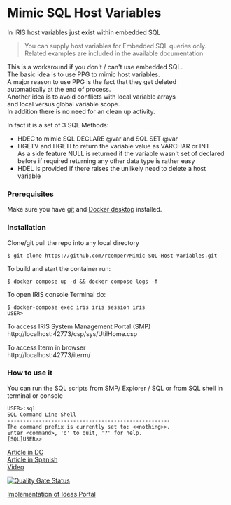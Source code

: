 # Mimic SQL Host Variables     
 
In IRIS host variables just exist within embedded SQL    
>  You can supply host variables for Embedded SQL queries only.   
>  Related examples are included in the available documentation      

This is a workaround if you don't / can't use embedded SQL.    
The basic idea is to use PPG to mimic host variables.   
A major reason to use PPG is the fact that they get deleted   
automatically at the end of process.   
Another idea is to avoid conflicts with local variable arrays    
and local versus global variable scope.   
In addition there is no need for an clean up activity.

In fact it is a set of 3 SQL Methods:
- HDEC to mimic SQL DECLARE @var and SQL SET @var   
- HGETV and HGETI  to return the variable value as VARCHAR or INT   
As a side feature NULL is returned if the variable wasn't set of
declared before if required returning any other data type is rather easy   
- HDEL is provided if there raises the unlikely need to delete a host variable
  
### Prerequisites
Make sure you have [git](https://git-scm.com/book/en/v2/Getting-Started-Installing-Git) and [Docker desktop](https://www.docker.com/products/docker-desktop) installed.
### Installation
Clone/git pull the repo into any local directory
```
$ git clone https://github.com/rcemper/Mimic-SQL-Host-Variables.git
```
To build and start the container run:
```
$ docker compose up -d && docker compose logs -f
```
To open IRIS console Terminal do:
```
$ docker-compose exec iris iris session iris
USER>
```
To access IRIS System Management Portal (SMP)    
http://localhost:42773/csp/sys/UtilHome.csp

To access Iterm in browser     
http://localhost:42773/iterm/

### How to use it

You can run the SQL scripts from SMP/ Explorer / SQL
or from SQL shell in terminal or console
```
USER>:sql
SQL Command Line Shell
----------------------------------------------------
The command prefix is currently set to: <<nothing>>.
Enter <command>, 'q' to quit, '?' for help.
[SQL]USER>>
```
[Article in DC](https://community.intersystems.com/post/sql-host-variables-missing)   
[Article in Spanish](https://es.community.intersystems.com/post/%C2%BFfaltan-sql-variables-de-host)    
[Video](https://youtu.be/k7rKN1vkvWA)   

[![Quality Gate Status](https://community.objectscriptquality.com/api/project_badges/measure?project=intersystems_iris_community__Mimic-SQL-Host-Variables&metric=alert_status&token=sqb_1fc8f5f73963aa2349345e4b7f9b1e393a9e562b)](https://community.objectscriptquality.com/dashboard?id=intersystems_iris_community__Mimic-SQL-Host-Variables)    

[Implementation of Ideas Portal](https://ideas.intersystems.com/ideas/DPI-I-671)
